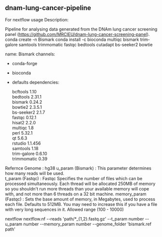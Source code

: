 ## dnam-lung-cancer-pipeline
For nextflow usage Description:

Pipeline for analysing data generated from the DNAm lung cancer screening panel (https://github.com/MRCIEU/dnam-lung-cancer-screening-panel).
conda create -n Bismark
conda install -c bioconda multiqc bismark trim-galore samtools trimmomatic fastqc bedtools cutadapt bs-seeker2 bowtie

name: Bismark
channels:
  - conda-forge
  - bioconda
  - defaults
dependencies:

    bcftools     1.10         
    bedtools     2.31.1        
    bismark      0.24.2        
    bowtie2      2.3.5.1       
    bs-seeker2   2.1.7         
    fastqc       0.12.1        
    hisat2       2.2.0         
    multiqc      1.8           
    perl         5.32.1        
    qt           5.6.3         
    rstudio      1.1.456       
    samtools     1.18          
    trim-galore  0.6.10        
    trimmomatic  0.39          

Refernce Genome       : hg38
u_param (Bismark)     : This parameter determines how many reads will be used.  
t_param (Fastqc)      : Fastqc Specifies the number of files which can be processed
                        simultaneously. Each thread will be allocated 250MB of
                        memory so you shouldn't run more threads than your
                        available memory will cope with, and not more than
                        6 threads on a 32 bit machine. 
memory_param (Fastqc) : Sets the base amount of memory, in Megabytes,  used to process
                        each file. Defaults to 512MB. You may need to increase this if
                        you have a file with very long sequences in it.
                        Allowed range (100 - 10000)

nextflow nextflow.nf --reads 'path/*_{1,2}.fastq.gz' --t_param number --u_param number --memory_param number --genome_folder 'bismark.ref path'

